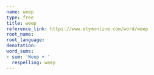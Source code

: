 ```yaml
---
name: weep
type: free
title: weep
reference_link: https://www.etymonline.com/word/weep
root_name: 
root_language: 
denotation: 
word_sums:
- sum: 'Weep + '
  respelling: weep
---
```

